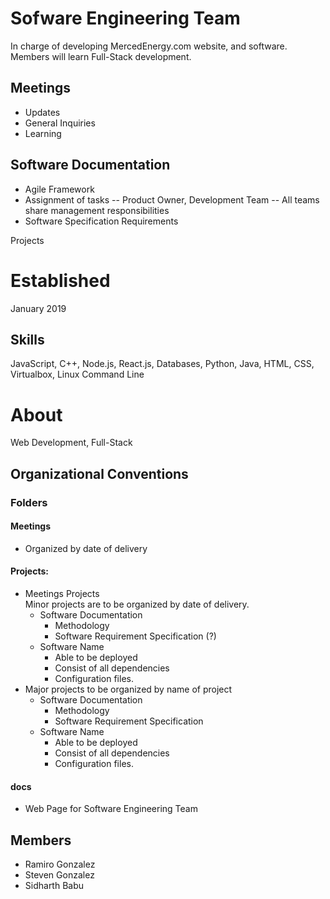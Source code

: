 # Sofware Engineering Team
In charge of developing MercedEnergy.com website, and software. Members will learn Full-Stack development. 
## Meetings 
- Updates 
- General Inquiries 
- Learning  
## Software Documentation
- Agile Framework 
- Assignment of tasks
-- Product Owner, Development Team 
-- All teams share management responsibilities 
- Software Specification Requirements 

Projects <br> 
# Established 
January 2019
## Skills
JavaScript, C++, Node.js, React.js, Databases, Python, Java, HTML, CSS, Virtualbox, Linux Command Line
# About 
Web Development, Full-Stack
## Organizational Conventions 
### Folders 
#### Meetings 
- Organized by date of delivery
#### Projects: 
- Meetings Projects <br> 
Minor projects are to be organized by date of delivery. 
  * Software Documentation
    - Methodology
    - Software Requirement Specification (?)
  * Software Name 
    - Able to be deployed
    - Consist of all dependencies
    - Configuration files. 
- Major projects to be organized by name of project 
  * Software Documentation
    - Methodology
    - Software Requirement Specification
  * Software Name 
    - Able to be deployed
    - Consist of all dependencies
    - Configuration files.  
#### docs
- Web Page for Software Engineering Team 
## Members 
- Ramiro Gonzalez 
- Steven Gonzalez 
- Sidharth Babu
